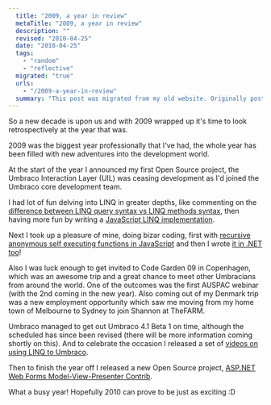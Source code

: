 ```yaml
---
  title: "2009, a year in review"
  metaTitle: "2009, a year in review"
  description: ""
  revised: "2010-04-25"
  date: "2010-04-25"
  tags: 
    - "random"
    - "reflective"
  migrated: "true"
  urls: 
    - "/2009-a-year-in-review"
  summary: "This post was migrated from my old website. Originally posted on 01/01/2010"
---
```

So a new decade is upon us and with 2009 wrapped up it's time to look retrospectively at the year that was.

2009 was the biggest year professionally that I've had, the whole year has been filled with new adventures into the development world.

At the start of the year I announced my first Open Source project, the Umbraco Interaction Layer (UIL) was ceasing development as I'd joined the Umbraco core development team.

I had lot of fun delving into LINQ in greater depths, like commenting on the [difference between LINQ query syntax vs LINQ methods syntax][1], then having more fun by writing a [JavaScript LINQ implementation][2].

Next I took up a pleasure of mine, doing bizar coding, first with [recursive anonymous self executing functions in JavaScript][3] and then I wrote [it in .NET too][4]!

Also I was luck enough to get invited to Code Garden 09 in Copenhagen, which was an awesome trip and a great chance to meet other Umbracians from around the world. One of the outcomes was the first AUSPAC webinar (with the 2nd coming in the new year).
Also coming out of my Denmark trip was a new employment opportunity which saw me moving from my home town of Melbourne to Sydney to join Shannon at TheFARM.

Umbraco managed to get out Umbraco 4.1 Beta 1 on time, although the scheduled has since been revised (there will be more information coming shortly on this).
And to celebrate the occasion I released a set of [videos on using LINQ to Umbraco][5].

Then to finish the year off I released a new Open Source project, [ASP.NET Web Forms Model-View-Presenter Contrib][6].

What a busy year! Hopefully 2010 can prove to be just as exciting :D


  [1]: /query-syntax-vs-method-syntax
  [2]: /linq-in-javascript
  [3]: /recursive-anonymous-functions
  [4]: /recursive-anonymous-functions-the-net-version
  [5]: /training-videos
  [6]: /webforms-mvp-contrib